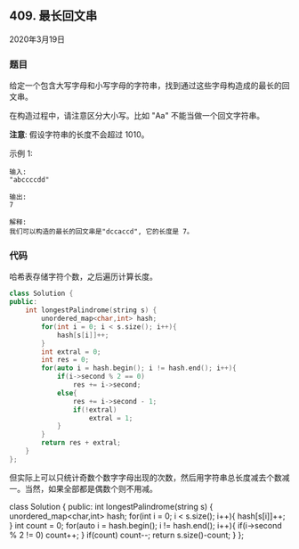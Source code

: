 ## 409. 最长回文串

2020年3月19日

### 题目

给定一个包含大写字母和小写字母的字符串，找到通过这些字母构造成的最长的回文串。

在构造过程中，请注意区分大小写。比如 "Aa" 不能当做一个回文字符串。

**注意**:
假设字符串的长度不会超过 1010。

示例 1:
```no
输入:
"abccccdd"

输出:
7

解释:
我们可以构造的最长的回文串是"dccaccd", 它的长度是 7。
```
### 代码

哈希表存储字符个数，之后遍历计算长度。

```cpp
class Solution {
public:
    int longestPalindrome(string s) {
        unordered_map<char,int> hash;
        for(int i = 0; i < s.size(); i++){
            hash[s[i]]++;
        }
        int extral = 0;
        int res = 0;
        for(auto i = hash.begin(); i != hash.end(); i++){
            if(i->second % 2 == 0)
                res += i->second;
            else{
                res += i->second - 1;
                if(!extral)
                    extral = 1;
            }
        }
        return res + extral;
    }
};
```

但实际上可以只统计奇数个数字字母出现的次数，然后用字符串总长度减去个数减一。当然，如果全部都是偶数个则不用减。

class Solution {
public:
    int longestPalindrome(string s) {
        unordered_map<char,int> hash;
        for(int i = 0; i < s.size(); i++){
            hash[s[i]]++;
        }
        int count = 0;
        for(auto i = hash.begin(); i != hash.end(); i++){
            if(i->second % 2 != 0)
                count++;
        }
        if(count)
            count--;
        return s.size()-count;
    }
};